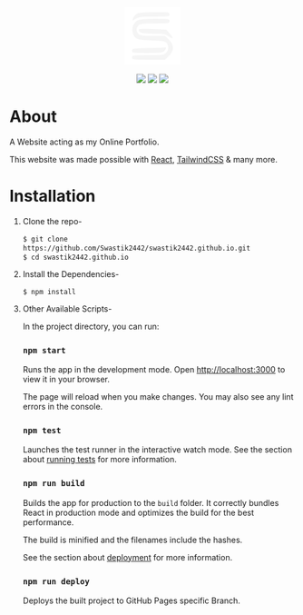 <!-- Copyright 2022 Swastik Kulshreshtha <@Swastik2442>

Licensed under the Apache License, Version 2.0 (the "License");
you may not use this file except in compliance with the License.
You may obtain a copy of the License at

    http://www.apache.org/licenses/LICENSE-2.0

Unless required by applicable law or agreed to in writing, software
distributed under the License is distributed on an "AS IS" BASIS,
WITHOUT WARRANTIES OR CONDITIONS OF ANY KIND, either express or implied.
See the License for the specific language governing permissions and
limitations under the License. -->

<div align="center">
  <a href="https://swastik2442.github.io"><img src="src/s.svg" width="100" alt="Swastik K." /></a>

  <br>

  ![](https://img.shields.io/github/package-json/v/Swastik2442/swastik2442.github.io/main)
  ![](https://img.shields.io/github/license/Swastik2442/swastik2442.github.io)
  ![](https://github.com/Swastik2442/swastik2442.github.io/actions/workflows/pages/pages-build-deployment/badge.svg)

</div>

# About
A Website acting as my Online Portfolio.

This website was made possible with [React](https://reactjs.org/), [TailwindCSS](https://tailwindcss.com/) & many more.

# Installation

1. Clone the repo-

    ```
    $ git clone https://github.com/Swastik2442/swastik2442.github.io.git
    $ cd swastik2442.github.io
    ```

2. Install the Dependencies-

    ```
    $ npm install
    ```

3. Other Available Scripts-

    In the project directory, you can run:

    ### `npm start`

    Runs the app in the development mode.
    Open [http://localhost:3000](http://localhost:3000) to view it in your browser.

    The page will reload when you make changes.
    You may also see any lint errors in the console.

    ### `npm test`

    Launches the test runner in the interactive watch mode.
    See the section about [running tests](https://facebook.github.io/create-react-app/docs/running-tests) for more information.

    ### `npm run build`

    Builds the app for production to the `build` folder.
    It correctly bundles React in production mode and optimizes the build for the best performance.

    The build is minified and the filenames include the hashes.

    See the section about [deployment](https://facebook.github.io/create-react-app/docs/deployment) for more information.

    ### `npm run deploy`

    Deploys the built project to GitHub Pages specific Branch.